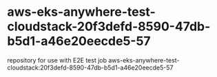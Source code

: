 # aws-eks-anywhere-test-cloudstack-20f3defd-8590-47db-b5d1-a46e20eecde5-57
repository for use with E2E test job aws-eks-anywhere-test-cloudstack:20f3defd-8590-47db-b5d1-a46e20eecde5-57
